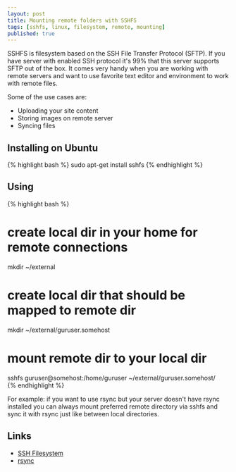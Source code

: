 ```yaml
---
layout: post
title: Mounting remote folders with SSHFS
tags: [sshfs, linux, filesystem, remote, mounting]
published: true
---
```


SSHFS is filesystem based on the SSH File Transfer Protocol (SFTP). If you have server with enabled SSH protocol it's 99% that 
this server supports SFTP out of the box. It comes very handy when you are working with remote servers and want to use favorite
text editor and environment to work with remote files.

Some of the use cases are:

* Uploading your site content
* Storing images on remote server
* Syncing files

Installing on Ubuntu
----------------------

{% highlight bash %}
sudo apt-get install sshfs
{% endhighlight %}

Using
-----

{% highlight bash %}
# create local dir in your home for remote connections
mkdir ~/external                
# create local dir that should be mapped to remote dir
mkdir ~/external/guruser.somehost   
# mount remote dir to your local dir
sshfs guruser@somehost:/home/guruser ~/external/guruser.somehost/  
{% endhighlight %}


For example: if you want to use rsync but your server doesn't have rsync installed you can always mount preferred remote directory via sshfs and sync it with rsync 
just like between local directories.


Links
-----

* [SSH Filesystem](http://fuse.sourceforge.net/sshfs.html)
* [rsync](http://samba.anu.edu.au/rsync/)
